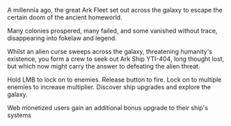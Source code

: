 A millennia ago, the great Ark Fleet set out across the galaxy to escape the certain doom of the ancient homeworld.

Many colonies prospered, many failed, and some vanished without trace, disappearing into fokelaw and legend.
      
Whilst an alien curse sweeps across the galaxy, threatening humanity's existence, you form a crew to seek out Ark Ship YTI-404, long thought lost, but which now might carry the answer to defeating the alien threat.

Hold LMB to lock on to enemies.  Release button to fire.  Lock on to multiple enemies to increase multiplier.  Discover ship upgrades and explore the galaxy.

Web monetized users gain an additional bonus upgrade to their ship's systems